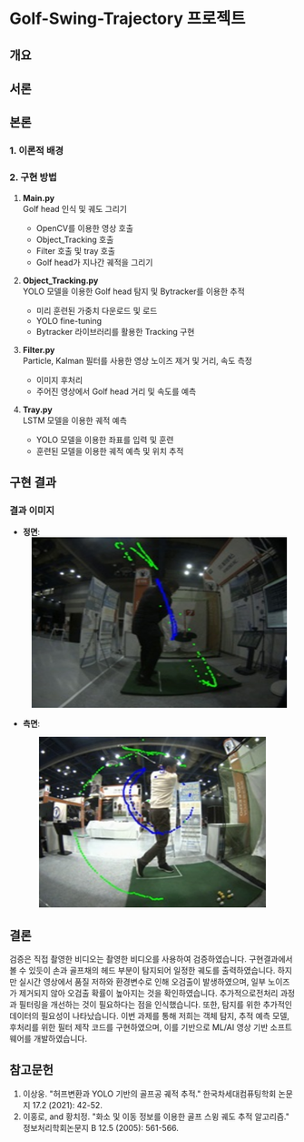 # Golf-Swing-Trajectory 프로젝트

## 개요

## 서론


## 본론

### 1. 이론적 배경


### 2. 구현 방법
1. **Main.py**  
   Golf head 인식 및 궤도 그리기
   - OpenCV를 이용한 영상 호출
   - Object_Tracking 호출
   - Filter 호출 및 tray 호출
   - Golf head가 지나간 궤적을 그리기

2. **Object_Tracking.py**  
   YOLO 모델을 이용한 Golf head 탐지 및 Bytracker를 이용한 추적
   - 미리 훈련된 가중치 다운로드 및 로드
   - YOLO fine-tuning
   - Bytracker 라이브러리를 활용한 Tracking 구현 

3. **Filter.py**  
   Particle, Kalman 필터를 사용한 영상 노이즈 제거 및 거리, 속도 측정
   - 이미지 후처리
   - 주어진 영상에서 Golf head 거리 및 속도를 예측

4. **Tray.py**  
   LSTM 모델을 이용한 궤적 예측
   - YOLO 모델을 이용한 좌표를 입력 및 훈련
   - 훈련된 모델을 이용한 궤적 예측 및 위치 추적

     

## 구현 결과


### 결과 이미지
- **정면**:
  <div align="center">
    <img src="images/정면.jpg" width="450" height="300">
</div>

- **측면**:
 <div align="center">
    <img src="images/측면.jpg" width="400" height="300">
</div>

## 결론
검증은 직접 촬영한 비디오는 촬영한 비디오를 사용하여 검증하였습니다. 구현결과에서 볼 수 있듯이 손과 골프채의 헤드 부분이 탐지되어 일정한 궤도를 출력하였습니다. 하지만 실시간 영상에서 품질 저하와 환경변수로 인해 오검출이 발생하였으며, 일부 노이즈가 제거되지 않아 오검출 확률이 높아지는 것을 확인하였습니다. 추가적으로전처리 과정과 필터링을 개선하는 것이 필요하다는 점을 인식했습니다. 또한, 탐지를 위한 추가적인 데이터의 필요성이 나타났습니다. 이번 과제를 통해 저희는 객체 탐지, 추적 예측 모델, 후처리를 위한 필터 제작 코드를 구현하였으며, 이를 기반으로 ML/AI 영상 기반 소프트웨어를 개발하였습니다.


## 참고문헌
1. 이상웅. "허프변환과 YOLO 기반의 골프공 궤적 추적." 한국차세대컴퓨팅학회 논문지 17.2 (2021): 42-52.
2. 이홍로, and 황치정. "화소 및 이동 정보를 이용한 골프 스윙 궤도 추적 알고리즘." 정보처리학회논문지 B 12.5 (2005): 561-566.
